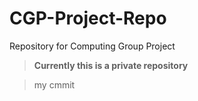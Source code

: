 # CGP-Project-Repo
Repository for Computing Group Project

> **Currently this is a private repository**

> my cmmit